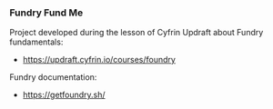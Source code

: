 ### Fundry Fund Me

Project developed during the lesson of Cyfrin Updraft about Fundry fundamentals:
- https://updraft.cyfrin.io/courses/foundry

Fundry documentation:
- https://getfoundry.sh/
